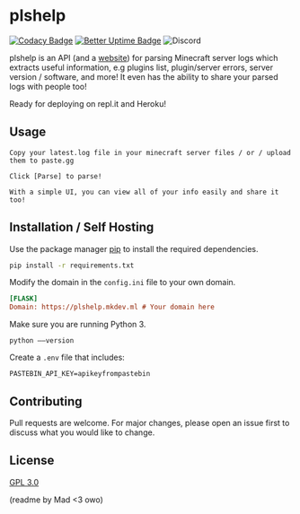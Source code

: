 # plshelp
[![Codacy Badge](https://app.codacy.com/project/badge/Grade/110d0d83d60144a4bece1eb7a4fef804)](https://www.codacy.com/gh/zlataovce/plshelp/dashboard?utm_source=github.com&amp;utm_medium=referral&amp;utm_content=zlataovce/plshelp&amp;utm_campaign=Badge_Grade)
[![Better Uptime Badge](https://betteruptime.com/status-badges/v1/monitor/6ofe.svg)](https://betteruptime.com/?utm_source=status_badge)
![Discord](https://img.shields.io/discord/828691352551293030)


plshelp is an API (and a [website](https://plshelp.mkdev.ml)) for parsing Minecraft server logs which extracts useful information, e.g plugins list, plugin/server errors, server version / software, and more! It even has the ability to share your parsed logs with people too!  

Ready for deploying on repl.it and Heroku!
## Usage

```
Copy your latest.log file in your minecraft server files / or / upload them to paste.gg

Click [Parse] to parse!

With a simple UI, you can view all of your info easily and share it too!
```

## Installation / Self Hosting

Use the package manager [pip](https://pip.pypa.io/en/stable/) to install the required dependencies.

```bash
pip install -r requirements.txt
```
Modify the domain in the `config.ini` file to your own domain.
```ini
[FLASK]
Domain: https://plshelp.mkdev.ml # Your domain here
```
Make sure you are running Python 3.
```
python ––version
```
Create a `.env` file that includes:
```
PASTEBIN_API_KEY=apikeyfrompastebin
```

## Contributing
Pull requests are welcome. For major changes, please open an issue first to discuss what you would like to change.

## License
[GPL 3.0](https://choosealicense.com/licenses/gpl-3.0/)

(readme by Mad <3 owo)
